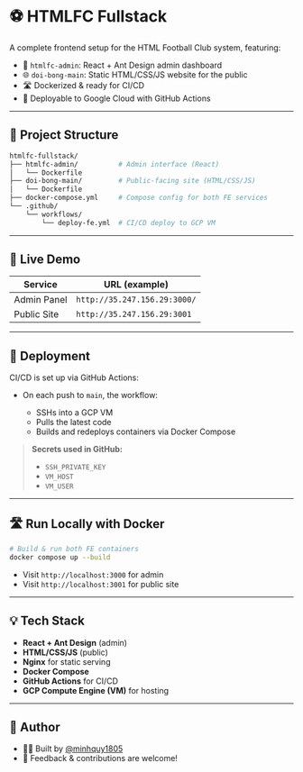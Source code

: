 # ⚽ HTMLFC Fullstack

A complete frontend setup for the HTML Football Club system, featuring:

* 💠 `htmlfc-admin`: React + Ant Design admin dashboard
* 🌐 `doi-bong-main`: Static HTML/CSS/JS website for the public
* 🛣️ Dockerized & ready for CI/CD
* 🚀 Deployable to Google Cloud with GitHub Actions

---

## 📁 Project Structure

```bash
htmlfc-fullstack/
├── htmlfc-admin/          # Admin interface (React)
│   └── Dockerfile
├── doi-bong-main/         # Public-facing site (HTML/CSS/JS)
│   └── Dockerfile
├── docker-compose.yml     # Compose config for both FE services
└── .github/
    └── workflows/
        └── deploy-fe.yml  # CI/CD deploy to GCP VM
```

---

## 🥪 Live Demo

| Service     | URL (example)         |
| ----------- | --------------------- |
| Admin Panel | `http://35.247.156.29:3000/` |
| Public Site | `http://35.247.156.29:3001` |

---

## 🚀 Deployment

CI/CD is set up via GitHub Actions:

* On each push to `main`, the workflow:

  * SSHs into a GCP VM
  * Pulls the latest code
  * Builds and redeploys containers via Docker Compose

> **Secrets used in GitHub:**
>
> * `SSH_PRIVATE_KEY`
> * `VM_HOST`
> * `VM_USER`

---

## 🛣️ Run Locally with Docker

```bash
# Build & run both FE containers
docker compose up --build
```

* Visit `http://localhost:3000` for admin
* Visit `http://localhost:3001` for public site

---

## 💡 Tech Stack

* **React + Ant Design** (admin)
* **HTML/CSS/JS** (public)
* **Nginx** for static serving
* **Docker Compose**
* **GitHub Actions** for CI/CD
* **GCP Compute Engine (VM)** for hosting

---

## 👤 Author

* 👨‍💻 Built by [@minhquy1805](https://github.com/minhquy1805)
* 💬 Feedback & contributions are welcome!
